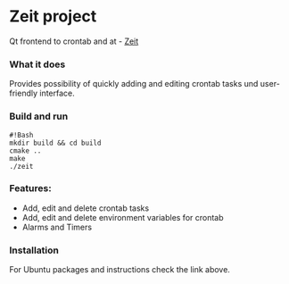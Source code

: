 # Zeit project 
 Qt frontend to crontab and at - [Zeit](http://loimu.tk/zeit/)

### What it does ###
 Provides possibility of quickly adding and editing crontab tasks
 und user-friendly interface. 

### Build and run ###
```
#!Bash
mkdir build && cd build
cmake ..
make
./zeit
```

### Features: ###
* Add, edit and delete crontab tasks
* Add, edit and delete environment variables for crontab
* Alarms and Timers

### Installation ###
For Ubuntu packages and instructions check the link above.
